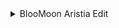 <details>

<summary>BlooMoon Aristia Edit</summary>

[https://drive.google.com/file/d/1XcaPqJEkntlSPjwkDo2L9uqPoBdajR3v/view?usp=sharing](Download)

https://github.com/user-attachments/assets/c12c4b42-7035-4e5d-bbea-d870f3a13bee
</details>


